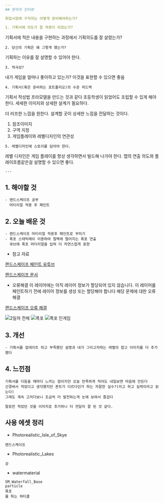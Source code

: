 ```yaml
---
## 현직자 인터뷰

취업시장에 구직자는 어떻게 준비해야하는가?

1. 기획서에 의도가 잘 적용이 되었는가?
```
기획서에 적은 내용을 구현하는 과정에서 기획의도를 잘 살렸는가?
```
2. 당신의 기획은 왜 그렇게 했는가?
```
기획하는 이유를 잘 설명할 수 있어야 한다.
```
3. 적극성?
```
내가 게임을 얼마나 좋아하고 있는가?
이것을 표현할 수 있으면 좋음
```
4. 기획서(혹은 준비하는 포트폴리오)의 수준 피드백
```
기획서 작성법
프라모델을 만드는 것과 같다
초등학생이 읽었어도 조립할 수 있게 해야한다.
세세한 이미지와 상세한 설계가 필요하다.

더 러프한 느낌을 원한다.
설계할 곳이 상세한 느낌을 전달하는 것이다.
1. 참조이미지
2. 구역 지정
3. 게임플레이와 레벨디자인의 연관성
```
5. 레벨디자인에 스토리를 담아야 한다.
```
레벨 디자인은 게임 플레이를 항상 생각하면서 빌드해 나가야 한다.
맵의 연출 의도와 플레이흐름같은걸 설명할 수 있으면 좋다.
```
---
```




## 1. 해야할 것
```
- 랜드스케이프 공부
  머티리얼 적용 후 페인트
```

## 2. 오늘 배운 것
```
- 랜드스케이프 머티리얼 적용후 페인트로 꾸미기
- 폭포 스태틱메쉬 이용하여 절벽에 떨어지는 폭포 연출
  큐브에 폭포 머티리얼을 입혀 더 자연스럽게 표현
```
- 참고 자료
  
[랜드스케이프 페인트 유튜브](https://youtu.be/qNGg1NmRsZc?si=atdAeiySLUXTGFza)

[랜드스케이프 문서](https://docs.unrealengine.com/4.27/ko/BuildingWorlds/Landscape/Editing/PaintMode/)


- 오류해결
  이 레이어에는 아직 레이어 정보가 할당되어 있지 않습니다. 이 레이어를 페인트하기 전에 레이어 정보를 생성 또는 할당해야 합니다
  해당 문제에 대한 오류 해결
  
[랜드스케이프 오류 해결](https://docs.unrealengine.com/4.26/ko/BuildingWorlds/Landscape/QuickStart/5/)


![2일차 전체](https://github.com/JM94Ent/TIL-WIL/assets/143363550/1a18b2c9-c074-4a74-aadf-d4454914fbc8)
![폭포](https://github.com/JM94Ent/TIL-WIL/assets/143363550/ca0b3a26-fa98-46c6-869d-421440a6cd6f)
![폭포 인게임](https://github.com/JM94Ent/TIL-WIL/assets/143363550/1400ad5d-bb5c-4b0a-92bc-74af03d03537)

## 3. 개선
```
- 기획서를 업데이트 하고 부족했던 설명과 내가 그리고자하는 레벨의 참고 이미지를 더 추가했다
```

## 4. 느낀점
```
기획서를 다듬을 때마다 느끼는 점이지만 오늘 만족하게 적어도 내일보면 마음에 안든다
신경써서 적었다고 생각했지만 폰트가 다르다던가 하는 자잘한 실수?(라고 하고 실력이라고 읽는다)
그래도 계속 고치다보니 조금씩 더 발전하는게 눈에 보여서 즐겁다

말로만 적었던 것을 이미지로 추가하니 더 전달이 잘 된 것 같다.
```


## 사용 에셋 정리

- Photorealistic_Isle_of_Skye
```
랜드스케이프
```
- Photorealistic_Lakes
```
강
```
- watermaterial
```
SM_Waterfall_Base
particle
폭포
물 튀는 파티클
```
